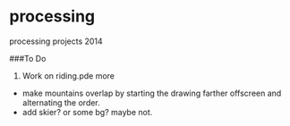processing
==========

processing projects 2014

###To Do


1. Work on riding.pde more
  * make mountains overlap by starting the drawing farther offscreen and
alternating the order.
  * add skier? or some bg? maybe not.

